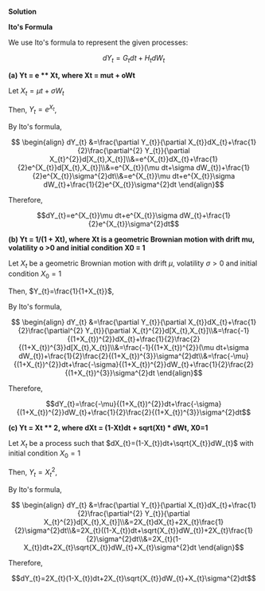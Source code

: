 

**Solution**

**Ito's Formula**

We use Ito's formula to represent the given processes:

$$dY_{t}=G_{t}dt+H_{t}dW_{t}$$

**(a) Yt = e ** Xt, where Xt = mut + oWt**

Let $X_{t}=\mu t+\sigma W_{t}$

Then, $Y_{t}=e^{X_{t}}$,

By Ito's formula, 

$$ \begin{align} dY_{t} &=\frac{\partial Y_{t}}{\partial X_{t}}dX_{t}+\frac{1}{2}\frac{\partial^{2} Y_{t}}{\partial X_{t}^{2}}d[X_{t},X_{t}]\\&=e^{X_{t}}dX_{t}+\frac{1}{2}e^{X_{t}}d[X_{t},X_{t}]\\&=e^{X_{t}}(\mu dt+\sigma dW_{t})+\frac{1}{2}e^{X_{t}}\sigma^{2}dt\\&=e^{X_{t}}\mu dt+e^{X_{t}}\sigma dW_{t}+\frac{1}{2}e^{X_{t}}\sigma^{2}dt \end{align}$$

Therefore,

$$dY_{t}=e^{X_{t}}\mu dt+e^{X_{t}}\sigma dW_{t}+\frac{1}{2}e^{X_{t}}\sigma^{2}dt$$

**(b) Yt = 1/(1 + Xt), where Xt is a geometric Brownian motion with drift mu, volatility o >0 and initial condition X0 = 1**

Let $X_{t}$ be a geometric Brownian motion with drift $\mu$, volatility $\sigma > 0$ and initial condition $X_{0}=1$

Then, $Y_{t}=\frac{1}{1+X_{t}}$,

By Ito's formula, 

$$ \begin{align} dY_{t} &=\frac{\partial Y_{t}}{\partial X_{t}}dX_{t}+\frac{1}{2}\frac{\partial^{2} Y_{t}}{\partial X_{t}^{2}}d[X_{t},X_{t}]\\&=\frac{-1}{(1+X_{t})^{2}}dX_{t}+\frac{1}{2}\frac{2}{(1+X_{t})^{3}}d[X_{t},X_{t}]\\&=\frac{-1}{(1+X_{t})^{2}}(\mu dt+\sigma dW_{t})+\frac{1}{2}\frac{2}{(1+X_{t})^{3}}\sigma^{2}dt\\&=\frac{-\mu}{(1+X_{t})^{2}}dt+\frac{-\sigma}{(1+X_{t})^{2}}dW_{t}+\frac{1}{2}\frac{2}{(1+X_{t})^{3}}\sigma^{2}dt \end{align}$$

Therefore,

$$dY_{t}=\frac{-\mu}{(1+X_{t})^{2}}dt+\frac{-\sigma}{(1+X_{t})^{2}}dW_{t}+\frac{1}{2}\frac{2}{(1+X_{t})^{3}}\sigma^{2}dt$$

**(c) Yt = Xt ** 2, where dXt = (1-Xt)dt + sqrt(Xt) * dWt, X0=1**

Let $X_{t}$ be a process such that $dX_{t}=(1-X_{t})dt+\sqrt{X_{t}}dW_{t}$ with initial condition $X_{0}=1$

Then, $Y_{t}=X_{t}^{2}$,

By Ito's formula, 

$$ \begin{align} dY_{t} &=\frac{\partial Y_{t}}{\partial X_{t}}dX_{t}+\frac{1}{2}\frac{\partial^{2} Y_{t}}{\partial X_{t}^{2}}d[X_{t},X_{t}]\\&=2X_{t}dX_{t}+2X_{t}\frac{1}{2}\sigma^{2}dt\\&=2X_{t}((1-X_{t})dt+\sqrt{X_{t}}dW_{t})+2X_{t}\frac{1}{2}\sigma^{2}dt\\&=2X_{t}(1-X_{t})dt+2X_{t}\sqrt{X_{t}}dW_{t}+X_{t}\sigma^{2}dt \end{align}$$

Therefore,

$$dY_{t}=2X_{t}(1-X_{t})dt+2X_{t}\sqrt{X_{t}}dW_{t}+X_{t}\sigma^{2}dt$$
